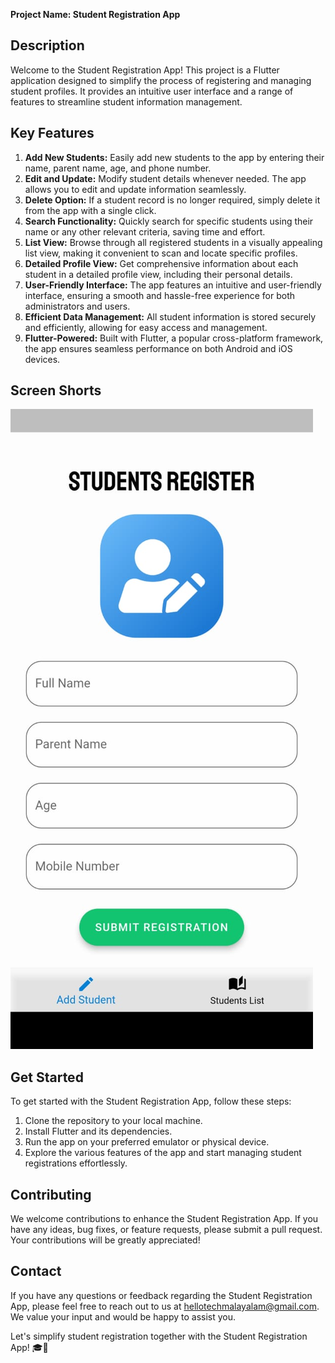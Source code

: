 **Project Name: Student Registration App**

## Description
Welcome to the Student Registration App! This project is a Flutter application designed to simplify the process of registering and managing student profiles. It provides an intuitive user interface and a range of features to streamline student information management. 

## Key Features
1. **Add New Students:** Easily add new students to the app by entering their name, parent name, age, and phone number.
2. **Edit and Update:** Modify student details whenever needed. The app allows you to edit and update information seamlessly.
3. **Delete Option:** If a student record is no longer required, simply delete it from the app with a single click.
4. **Search Functionality:** Quickly search for specific students using their name or any other relevant criteria, saving time and effort.
5. **List View:** Browse through all registered students in a visually appealing list view, making it convenient to scan and locate specific profiles.
6. **Detailed Profile View:** Get comprehensive information about each student in a detailed profile view, including their personal details.
7. **User-Friendly Interface:** The app features an intuitive and user-friendly interface, ensuring a smooth and hassle-free experience for both administrators and users.
8. **Efficient Data Management:** All student information is stored securely and efficiently, allowing for easy access and management.
9. **Flutter-Powered:** Built with Flutter, a popular cross-platform framework, the app ensures seamless performance on both Android and iOS devices.

## Screen Shorts

![Alt text](home.jpeg)

## Get Started
To get started with the Student Registration App, follow these steps:
1. Clone the repository to your local machine.
2. Install Flutter and its dependencies.
3. Run the app on your preferred emulator or physical device.
4. Explore the various features of the app and start managing student registrations effortlessly.

## Contributing
We welcome contributions to enhance the Student Registration App. If you have any ideas, bug fixes, or feature requests, please submit a pull request. Your contributions will be greatly appreciated!

## Contact
If you have any questions or feedback regarding the Student Registration App, please feel free to reach out to us at hellotechmalayalam@gmail.com. We value your input and would be happy to assist you.

Let's simplify student registration together with the Student Registration App! 🎓📝